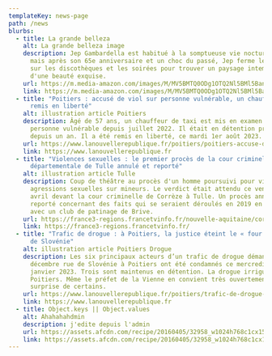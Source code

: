 ```yaml
---
templateKey: news-page
path: /news
blurbs:
  - title: La grande belleza
    alt: La grande belleza image
    description: Jep Gambardella est habitué à la somptueuse vie nocturne de Rome,
      mais après son 65e anniversaire et un choc du passé, Jep ferme les yeux
      sur les discothèques et les soirées pour trouver un paysage intemporel
      d'une beauté exquise.
    url: https://m.media-amazon.com/images/M/MV5BMTQ0ODg1OTQ2Nl5BMl5BanBnXkFtZTgwNTc2MDY1MDE@._V1_FMjpg_UX1000_.jpg
    link: https://m.media-amazon.com/images/M/MV5BMTQ0ODg1OTQ2Nl5BMl5BanBnXkFtZTgwNTc2MDY1MDE@._V1_FMjpg_UX1000_.jpg
  - title: "Poitiers : accusé de viol sur personne vulnérable, un chauffeur de taxi
      remis en liberté"
    alt: illustration article Poitiers
    description: Âgé de 57 ans, un chauffeur de taxi est mis en examen pour viol sur
      personne vulnérable depuis juillet 2022. Il était en détention provisoire
      depuis un an. Il a été remis en liberté, ce mardi 1er août 2023.
    url: https://www.lanouvellerepublique.fr/poitiers/poitiers-accuse-de-viol-sur-personne-vulnerable-un-chauffeur-de-taxi-remis-en-liberte
    link: https://www.lanouvellerepublique.fr
  - title: "Violences sexuelles : le premier procès de la cour criminelle
      départementale de Tulle annulé et reporté"
    alt: illustration article Tulle
    description: Coup de théâtre au procès d'un homme poursuivi pour viols et
      agressions sexuelles sur mineurs. Le verdict était attendu ce vendredi 7
      avril devant la cour criminelle de Corrèze à Tulle. Un procès annulé et
      reporté concernant des faits qui se seraient déroulés en 2019 en relation
      avec un club de patinage de Brive.
    url: https://france3-regions.francetvinfo.fr/nouvelle-aquitaine/correze/tulle/violences-sexuelles-le-premier-proces-de-la-cour-criminelle-departementale-de-tulle-annule-et-reporte-2749198.htmpoitiers-accuse-de-viol-sur-personne-vulnerable-un-chauffeur-de-taxi-remis-en-liberte
    link: https://france3-regions.francetvinfo.fr/
  - title: "Trafic de drogue : à Poitiers, la justice éteint le « four » de la rue
      de Slovénie"
    alt: illustration article Poitiers Drogue
    description: Les six principaux acteurs d’un trafic de drogue démantelé début
      décembre rue de Slovénie à Poitiers ont été condamnés ce mercredi 18
      janvier 2023. Trois sont maintenus en détention. La drogue irrigue
      Poitiers. Même le préfet de la Vienne en convient très ouvertement à la
      surprise de certains.
    url: https://www.lanouvellerepublique.fr/poitiers/trafic-de-drogue-a-poitiers-la-justice-eteint-le-four-de-la-rue-de-sloveniepoitiers-accuse-de-viol-sur-personne-vulnerable-un-chauffeur-de-taxi-remis-en-liberte
    link: https://www.lanouvellerepublique.fr
  - title: Object.keys || Object.values
    alt: Ahahahahdmin
    description: j'edite depuis l'admin
    url: https://assets.afcdn.com/recipe/20160405/32958_w1024h768c1cx1500cy1002.jpg
    link: https://assets.afcdn.com/recipe/20160405/32958_w1024h768c1cx1500cy1002.jpg
---
```

